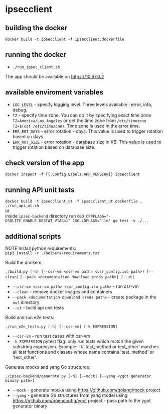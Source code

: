 # ipsecclient

## building the docker

`docker build -t ipsecclient -f ipsecclient.dockerfile`

## running the docker

- `./run_ipsec_client.sh`

The app should be available on https://10.67.0.2

## available enviroment variables

- `LOG_LEVEL` - specify logging level. Three levels available : error, info, debug.
- `TZ` - specify time zone. You can do it by specifying exact time zone `TZ=America/Los_Angeles` or get the time zone from `/etc/timezone` `TZ=$(cat /etc/timezone)`. Time zone is used in the error time. 
- `ERR_ROT_DAYS` - error rotation - days. This value is used to trigger rotation based on days.
- `ERR_ROT_SIZE` - error rotation - database size in KB. This value is used to trigger rotation based on database size.

## check version of the app

`docker inspect -f {{.Config.Labels.APP_VERSION}} ipsecclient`

## running API unit tests

`docker build -t ipsecclient_ut -f ipsecclient_ut.dockerfile .`  
`./run_api_ut.sh`  
or  
inside `ipsec-backend` directory run `CGO_CPPFLAGS="-DSQLITE_ENABLE_DBSTAT_VTAB=1" CGO_LDFLAGS="-lm" go test -v ./...`

## additional scripts

NOTE Install python requirements:  
`pip3 install -r ./helpers/requirements.txt`

Build the dockers:  
  
`./build.py [-h] [--csr-vm <csr-vm path> <csr_config.iso path>] [--clean]`
                `[--pack <documentation download creds path>] [--ut]`
- `--csr-vm <csr-vm path> <csr_config.iso path>` - run csr-vm
- `--clean` - remove docker images and containers
- `--pack <documentation download creds path>` - create package in the `out` directory
- `--ut` - build api unit tests

Build and run e2e tests:  
  
`./run_e2e_tests.py [-h] [--csr-vm] [-k EXPRESSION]`
- `--csr-vm` - run test cases with csr-vm
- `-k EXPRESSION` pytest flag: only run tests which match the given substring expression. Example: -k 'test_method or test_other' matches all test functions and classes whose name contains 'test_method' or 'test_other'.

Generate mocks and yang Go structures:

`./ipsec-backend/generate.py [-h] [--mock] [--yang <ygot generator binary path>]`
- `--mock` - generate mocks using https://github.com/golang/mock project
- `--yang` - generate Go structures from yang model using https://github.com/openconfig/ygot project - pass path to the ygot generator binary
